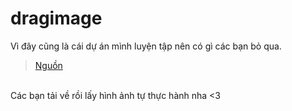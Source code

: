 # dragimage
Vì đây cũng là cái dự án mình luyện tập nên có gì các bạn bỏ qua. 
<br>
> [Nguồn](https://www.youtube.com/watch?v=6va5tV1u0Po)
<br>
Các bạn tải về rồi lấy hình ảnh tự thực hành nha &lt;3
